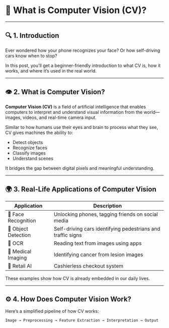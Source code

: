 # 📸 What is Computer Vision (CV)?

---

## 🔍 1. Introduction

Ever wondered how your phone recognizes your face? Or how self-driving cars know when to stop?

In this post, you'll get a beginner-friendly introduction to what CV is, how it works, and where it’s used in the real world.

---

## 👁️ 2. What is Computer Vision?

**Computer Vision (CV)** is a field of artificial intelligence that enables computers to interpret and understand visual information from the world—images, videos, and real-time camera input.

Similar to how humans use their eyes and brain to process what they see, CV gives machines the ability to:
- Detect objects
- Recognize faces
- Classify images
- Understand scenes

It bridges the gap between digital pixels and meaningful understanding.

---

## 🌍 3. Real-Life Applications of Computer Vision

| Application         | Description                                             |
|---------------------|---------------------------------------------------------|
| 📱 Face Recognition | Unlocking phones, tagging friends on social media       |
| 🚗 Object Detection | Self-driving cars identifying pedestrians and traffic signs |
| 📄 OCR              | Reading text from images using apps     |
| 🏥 Medical Imaging  | Identifying cancer from lesion images                   |
| 🛒 Retail AI        | Cashierless checkout system                 |

These examples show how CV is already embedded in our daily lives.

---

## ⚙️ 4. How Does Computer Vision Work?

Here’s a simplified pipeline of how CV works:

```text
Image → Preprocessing → Feature Extraction → Interpretation → Output
